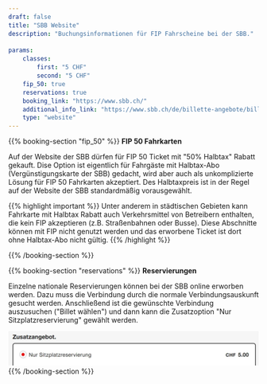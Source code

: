 ```yaml
---
draft: false
title: "SBB Website"
description: "Buchungsinformationen für FIP Fahrscheine bei der SBB."

params:
    classes:
        first: "5 CHF"
        second: "5 CHF"
    fip_50: true
    reservations: true
    booking_link: "https://www.sbb.ch/"
    additional_info_link: "https://www.sbb.ch/de/billette-angebote/billette/streckenbillette-schweiz/sitzplatzreservierung.html"
    type: "website"
---
```


{{% booking-section "fip_50" %}}
**FIP 50 Fahrkarten**

Auf der Website der SBB dürfen für FIP 50 Ticket mit "50% Halbtax" Rabatt gekauft. Dise Option ist eigentlich für Fahrgäste mit Halbtax-Abo (Vergünstigungskarte der SBB) gedacht, wird aber auch als unkomplizierte Lösung für FIP 50 Fahrkarten akzeptiert. Des Halbtaxpreis ist in der Regel auf der Website der SBB standardmäßig vorausgewählt.

{{% highlight important %}}
Unter anderem in städtischen Gebieten kann Fahrkarte mit Halbtax Rabatt auch Verkehrsmittel von Betreibern enthalten, die kein FIP akzeptieren (z.B. Straßenbahnen oder Busse). Diese Abschnitte können mit FIP nicht genutzt werden und das erworbene Ticket ist dort ohne Halbtax-Abo nicht gültig.
{{% /highlight %}}

{{% /booking-section %}}

{{% booking-section "reservations" %}}
**Reservierungen**

Einzelne nationale Reservierungen können bei der SBB online erworben werden. Dazu muss die Verbindung durch die normale Verbindungsauskunft gesucht werden. Anschließend ist die gewünschte Verbindung auszusuchen ("Billet wählen") und dann kann die Zusatzoption "Nur Sitzplatzreservierung" gewählt werden.

![SBB Reservierung buchen](sbb_reservation.webp)
{{% /booking-section %}}
